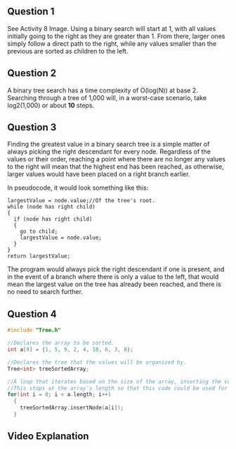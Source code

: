 ## Question 1

See Activity 8 Image. Using a binary search will start at 1, with all values initially going to the right as they are greater than 1. From there, larger ones simply follow a direct path to the right, while any values smaller than the previous are sorted as children to the left.

## Question 2

A binary tree search has a time complexity of O(log(N)) at base 2. Searching through a tree of 1,000 will, in a worst-case scenario, take log2(1,000) or about **10** steps.

## Question 3

Finding the greatest value in a binary search tree is a simple matter of always picking the right descendant for every node. Regardless of the values or their order, reaching a point where there are no longer any values to the right will mean that the highest end has been reached, as otherwise, larger values would have been placed on a right branch earlier.

In pseudocode, it would look something like this:
```
largestValue = node.value;//Of the tree's root.
while (node has right child)
{
  if (node has right child)
  {
    go to child;
    largestValue = node.value;
  }
}
return largestValue;
```

The program would always pick the right descendant if one is present, and in the event of a branch where there is only a value to the left, that would mean the largest value on the tree has already been reached, and there is no need to search further.

## Question 4

```c++
#include "Tree.h"

//Declares the array to be sorted.
int a[9] = {1, 5, 9, 2, 4, 10, 6, 3, 8};

//Declares the tree that the values will be organized by.
Tree<int> treeSortedArray;

//A loop that iterates based on the size of the array, inserting the value at the spot in to the tree by the binary search tree's own function.
//This stops at the array's length so that this code could be used for other arrays of other sizes, not just the example one given in the question.
for(int i = 0; i < a.length; i++)
  {
    treeSortedArray.insertNode(a[i]);
  }

```

## Video Explanation
